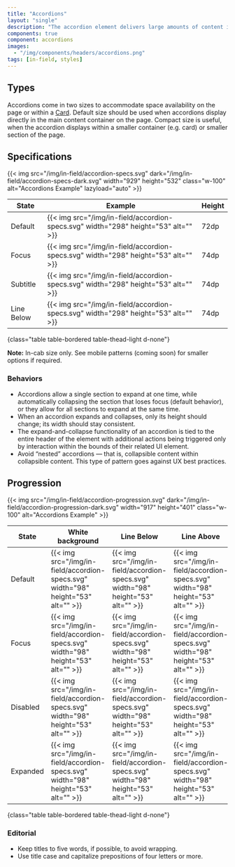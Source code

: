 ```yaml
---
title: "Accordions"
layout: "single"
description: "The accordion element delivers large amounts of content in a small space through progressive disclosure."
components: true
component: accordions
images:
  - "/img/components/headers/accordions.png"
tags: [in-field, styles]
---
```


## Types

Accordions come in two sizes to accommodate space availability on the page or within a [Card](/components/in-field/cards/). Default size should be used when accordions display directly in the main content container on the page. Compact size is useful, when the accordion displays within a smaller container (e.g. card) or smaller section of the page.

## Specifications

{{< img src="/img/in-field/accordion-specs.svg" dark="/img/in-field/accordion-specs-dark.svg" width="929" height="532" class="w-100" alt="Accordions Example" lazyload="auto" >}}

<!-- prettier-ignore-start -->
| State      | Example                                                                            | Height |
|------------| ---------------------------------------------------------------------------------- | ------ |
| Default    | {{< img src="/img/in-field/accordion-specs.svg" width="298" height="53" alt="" >}} | 72dp   |
| Focus      | {{< img src="/img/in-field/accordion-specs.svg" width="298" height="53" alt="" >}} | 74dp   |
| Subtitle   | {{< img src="/img/in-field/accordion-specs.svg" width="298" height="53" alt="" >}} | 74dp   |
| Line Below | {{< img src="/img/in-field/accordion-specs.svg" width="298" height="53" alt="" >}} | 74dp   |
{class="table table-bordered table-thead-light d-none"}
<!-- prettier-ignore-end -->

**Note:** In-cab size only. See mobile patterns (coming soon) for smaller options if required.

### Behaviors

- Accordions allow a single section to expand at one time, while automatically collapsing the section that loses focus (default behavior), or they allow for all sections to expand at the same time.
- When an accordion expands and collapses, only its height should change; its width should stay consistent.
- The expand-and-collapse functionality of an accordion is tied to the entire header of the element with additional actions being triggered only by interaction within the bounds of their related UI element.
- Avoid “nested” accordions — that is, collapsible content within collapsible content. This type of pattern goes against UX best practices.

## Progression

{{< img src="/img/in-field/accordion-progression.svg" dark="/img/in-field/accordion-progression-dark.svg" width="917" height="401" class="w-100" alt="Accordions Example" >}}

<!-- prettier-ignore-start -->
| State    | White background                                                                   | Line Below                                                                         | Line Above |
| -------- | ---------------------------------------------------------------------------------- | ---------------------------------------------------------------------------------- | ---------- |
| Default  | {{< img src="/img/in-field/accordion-specs.svg" width="98" height="53" alt="" >}} | {{< img src="/img/in-field/accordion-specs.svg" width="98" height="53" alt="" >}} | {{< img src="/img/in-field/accordion-specs.svg" width="98" height="53" alt="" >}} |
| Focus    | {{< img src="/img/in-field/accordion-specs.svg" width="98" height="53" alt="" >}} | {{< img src="/img/in-field/accordion-specs.svg" width="98" height="53" alt="" >}} | {{< img src="/img/in-field/accordion-specs.svg" width="98" height="53" alt="" >}} |
| Disabled | {{< img src="/img/in-field/accordion-specs.svg" width="98" height="53" alt="" >}} | {{< img src="/img/in-field/accordion-specs.svg" width="98" height="53" alt="" >}} | {{< img src="/img/in-field/accordion-specs.svg" width="98" height="53" alt="" >}} |
| Expanded | {{< img src="/img/in-field/accordion-specs.svg" width="98" height="53" alt="" >}} | {{< img src="/img/in-field/accordion-specs.svg" width="98" height="53" alt="" >}} | {{< img src="/img/in-field/accordion-specs.svg" width="98" height="53" alt="" >}} |
{class="table table-bordered table-thead-light d-none"}
<!-- prettier-ignore-end -->

### Editorial

- Keep titles to five words, if possible, to avoid wrapping.
- Use title case and capitalize prepositions of four letters or more.
